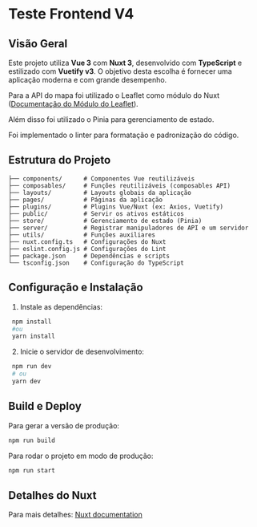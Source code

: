 # Teste Frontend V4

## Visão Geral

Este projeto utiliza **Vue 3** com **Nuxt 3**, desenvolvido com **TypeScript** e estilizado com **Vuetify v3**. O objetivo desta escolha é fornecer uma aplicação moderna e com grande desempenho.

Para a API do mapa foi utilizado o Leaflet como módulo do Nuxt ([Documentação do Módulo do Leaflet](https://leaflet.nuxtjs.org/)).

Além disso foi utilizado o Pinia para gerenciamento de estado.

Foi implementado o linter para formatação e padronização do código.

## Estrutura do Projeto
```
├── components/      # Componentes Vue reutilizáveis
├── composables/     # Funções reutilizáveis (composables API)
├── layouts/         # Layouts globais da aplicação
├── pages/           # Páginas da aplicação
├── plugins/         # Plugins Vue/Nuxt (ex: Axios, Vuetify)
├── public/          # Servir os ativos estáticos
├── store/           # Gerenciamento de estado (Pinia)
├── server/          # Registrar manipuladores de API e um servidor
├── utils/           # Funções auxiliares
├── nuxt.config.ts   # Configurações do Nuxt
├── eslint.config.js # Configurações do Lint
├── package.json     # Dependências e scripts
└── tsconfig.json    # Configuração do TypeScript
```

## Configuração e Instalação
1. Instale as dependências:
  ```sh
   npm install
   #ou
   yarn install
  ```
2. Inicie o servidor de desenvolvimento:
  ```sh
   npm run dev
   # ou
   yarn dev
  ```

## Build e Deploy
Para gerar a versão de produção:
```sh
npm run build
```
Para rodar o projeto em modo de produção:
```sh
npm run start
```

## Detalhes do Nuxt

Para mais detalhes: [Nuxt documentation](https://nuxt.com/docs/getting-started/introduction)